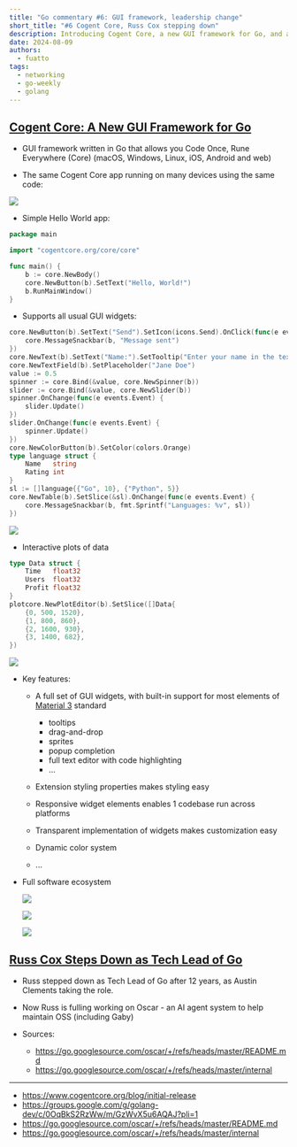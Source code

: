 ```yaml
---
title: "Go commentary #6: GUI framework, leadership change"
short_title: "#6 Cogent Core, Russ Cox stepping down"
description: Introducing Cogent Core, a new GUI framework for Go, and announcing Russ Cox stepping down as Tech Lead of Go after 12 years.
date: 2024-08-09
authors:
  - fuatto
tags:
  - networking
  - go-weekly
  - golang
---
```


## [Cogent Core: A New GUI Framework for Go](https://www.cogentcore.org/blog/initial-release)

- GUI framework written in Go that allows you Code Once, Rune Everywhere (Core) (macOS, Windows, Linux, iOS, Android and web)

- The same Cogent Core app running on many devices using the same code:

![](assets/cogent-core-multi-devices.png)

- Simple Hello World app:

```go
package main

import "cogentcore.org/core/core"

func main() {
	b := core.NewBody()
	core.NewButton(b).SetText("Hello, World!")
	b.RunMainWindow()
}
```

- Supports all usual GUI widgets:

```go
core.NewButton(b).SetText("Send").SetIcon(icons.Send).OnClick(func(e events.Event) {
	core.MessageSnackbar(b, "Message sent")
})
core.NewText(b).SetText("Name:").SetTooltip("Enter your name in the text field")
core.NewTextField(b).SetPlaceholder("Jane Doe")
value := 0.5
spinner := core.Bind(&value, core.NewSpinner(b))
slider := core.Bind(&value, core.NewSlider(b))
spinner.OnChange(func(e events.Event) {
	slider.Update()
})
slider.OnChange(func(e events.Event) {
	spinner.Update()
})
core.NewColorButton(b).SetColor(colors.Orange)
type language struct {
	Name   string
	Rating int
}
sl := []language{{"Go", 10}, {"Python", 5}}
core.NewTable(b).SetSlice(&sl).OnChange(func(e events.Event) {
	core.MessageSnackbar(b, fmt.Sprintf("Languages: %v", sl))
})
```

![](assets/cogent-core-widgets.png)

- Interactive plots of data

```go
type Data struct {
	Time   float32
	Users  float32
	Profit float32
}
plotcore.NewPlotEditor(b).SetSlice([]Data{
	{0, 500, 1520},
	{1, 800, 860},
	{2, 1600, 930},
	{3, 1400, 682},
})
```

![](assets/cogent-core-plots.png)

- Key features:

  - A full set of GUI widgets, with built-in support for most elements of [Material 3](https://m3.material.io/) standard

    - tooltips
    - drag-and-drop
    - sprites
    - popup completion
    - full text editor with code highlighting
    - ...

  - Extension styling properties makes styling easy

  - Responsive widget elements enables 1 codebase run across platforms

  - Transparent implementation of widgets makes customization easy

  - Dynamic color system

  - ...

- Full software ecosystem

  ![](assets/cogent-core-neural-network.png)

  ![](assets/cogent-core-cogent-code.png)

  ![](assets/cogent-core-cogent-canvas.png)

## [Russ Cox Steps Down as Tech Lead of Go](https://groups.google.com/g/golang-dev/c/0OqBkS2RzWw/m/GzWvX5u6AQAJ?pli=1)

- Russ stepped down as Tech Lead of Go after 12 years, as Austin Clements taking the role.

- Now Russ is fulling working on Oscar - an AI agent system to help maintain OSS (including Gaby)

- Sources:
  - https://go.googlesource.com/oscar/+/refs/heads/master/README.md
  - https://go.googlesource.com/oscar/+/refs/heads/master/internal

---

- https://www.cogentcore.org/blog/initial-release
- https://groups.google.com/g/golang-dev/c/0OqBkS2RzWw/m/GzWvX5u6AQAJ?pli=1
- https://go.googlesource.com/oscar/+/refs/heads/master/README.md
- https://go.googlesource.com/oscar/+/refs/heads/master/internal
